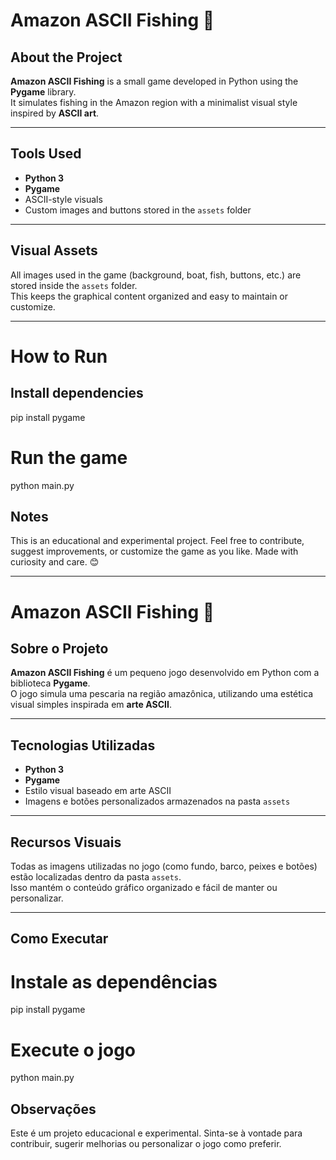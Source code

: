 # Amazon ASCII Fishing 🎣

## About the Project

**Amazon ASCII Fishing** is a small game developed in Python using the **Pygame** library.  
It simulates fishing in the Amazon region with a minimalist visual style inspired by **ASCII art**.

---

## Tools Used

- **Python 3**
- **Pygame**
- ASCII-style visuals
- Custom images and buttons stored in the `assets` folder

---

## Visual Assets

All images used in the game (background, boat, fish, buttons, etc.) are stored inside the `assets` folder.  
This keeps the graphical content organized and easy to maintain or customize.

---

# How to Run

## Install dependencies
pip install pygame

# Run the game
python main.py

## Notes

This is an educational and experimental project. Feel free to contribute, suggest improvements, or customize the game as you like.
Made with curiosity and care. 😊

---
# Amazon ASCII Fishing 🎣

## Sobre o Projeto

**Amazon ASCII Fishing** é um pequeno jogo desenvolvido em Python com a biblioteca **Pygame**.  
O jogo simula uma pescaria na região amazônica, utilizando uma estética visual simples inspirada em **arte ASCII**.

---

## Tecnologias Utilizadas

- **Python 3**
- **Pygame**
- Estilo visual baseado em arte ASCII
- Imagens e botões personalizados armazenados na pasta `assets`

---

## Recursos Visuais

Todas as imagens utilizadas no jogo (como fundo, barco, peixes e botões) estão localizadas dentro da pasta `assets`.  
Isso mantém o conteúdo gráfico organizado e fácil de manter ou personalizar.

---

## Como Executar

# Instale as dependências
pip install pygame

# Execute o jogo
python main.py

## Observações
Este é um projeto educacional e experimental. Sinta-se à vontade para contribuir, sugerir melhorias ou personalizar o jogo como preferir.
